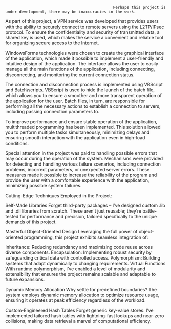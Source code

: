                                                   Perhaps this project is under development, there may be inaccuracies in the work. 

As part of this project, a VPN service was developed that provides users with the ability to securely connect to remote servers using the L2TP/IPsec protocol. To ensure the confidentiality and security of transmitted data, a shared key is used, which makes the service a convenient and reliable tool for organizing secure access to the Internet.



WindowsForms technologies were chosen to create the graphical interface of the application, which made it possible to implement a user-friendly and intuitive design of the application. The interface allows the user to easily manage all the main functions of the application, including connecting, disconnecting, and monitoring the current connection status.



The connection and disconnection process is implemented using VBScript and Batch\scripts. VBScript is used to hide the launch of the batch file, which allows you to ensure a smoother and more transparent operation of the application for the user. Batch files, in turn, are responsible for performing all the necessary actions to establish a connection to servers, including passing connection parameters to.



To improve performance and ensure stable operation of the application, multithreaded programming has been implemented. This solution allowed you to perform multiple tasks simultaneously, minimizing delays and ensuring smooth interaction with the application even in high-load conditions.



Special attention in the project was paid to handling possible errors that may occur during the operation of the system. Mechanisms were provided for detecting and handling various failure scenarios, including connection problems, incorrect parameters, or unexpected server errors. These measures made it possible to increase the reliability of the program and provide the user with a comfortable experience with the application, minimizing possible system failures.


Cutting-Edge Techniques Employed in the Project:

Self-Made Libraries
Forget third-party packages – I’ve designed custom .lib and .dll libraries from scratch. These aren’t just reusable; they’re battle-tested for performance and precision, tailored specifically to the unique demands of this project.

Masterful Object-Oriented Design
Leveraging the full power of object-oriented programming, this project exhibits seamless integration of:

Inheritance: Reducing redundancy and maximizing code reuse across diverse components.
Encapsulation: Implementing robust security by safeguarding critical data with controlled access.
Polymorphism: Building systems that adapt dynamically to changing requirements.
Virtual Functions
With runtime polymorphism, I’ve enabled a level of modularity and extensibility that ensures the project remains scalable and adaptable to future expansions.

Dynamic Memory Allocation
Why settle for predefined boundaries? The system employs dynamic memory allocation to optimize resource usage, ensuring it operates at peak efficiency regardless of the workload.

Custom-Engineered Hash Tables
Forget generic key-value stores. I’ve implemented tailored hash tables with lightning-fast lookups and near-zero collisions, making data retrieval a marvel of computational efficiency.
